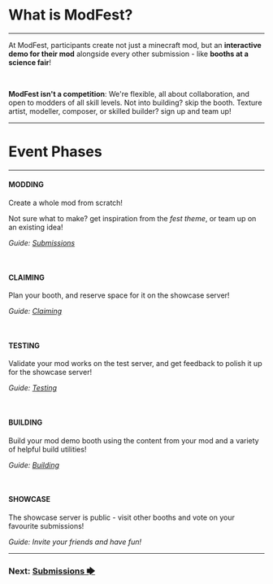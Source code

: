 # What is ModFest?

---

At ModFest, participants create not just a minecraft mod, but an **interactive demo for their mod** alongside every other submission - like **booths at a science fair**!

<br/>

**ModFest isn't a competition**: We're flexible, all about collaboration, and open to modders of all skill levels.
Not into building? skip the booth. Texture artist, modeller, composer, or skilled builder? sign up and team up!

---

# Event Phases

---

#### MODDING

Create a whole mod from scratch!

Not sure what to make? get inspiration from the _fest theme_, or team up on an existing idea!

_Guide: [Submissions](/pages/submissions)_

<br/>

#### CLAIMING

Plan your booth, and reserve space for it on the showcase server!

_Guide: [Claiming](/pages/claiming)_

<br/>

#### TESTING

Validate your mod works on the test server, and get feedback to polish it up for the showcase server!

_Guide: [Testing](/pages/testing)_

<br/>

#### BUILDING

Build your mod demo booth using the content from your mod and a variety of helpful build utilities!

_Guide: [Building](/pages/building)_

<br/>

#### SHOWCASE

The showcase server is public - visit other booths and vote on your favourite submissions!

_Guide: Invite your friends and have fun!_

---

### Next: [Submissions 🡆](/pages/submissions)